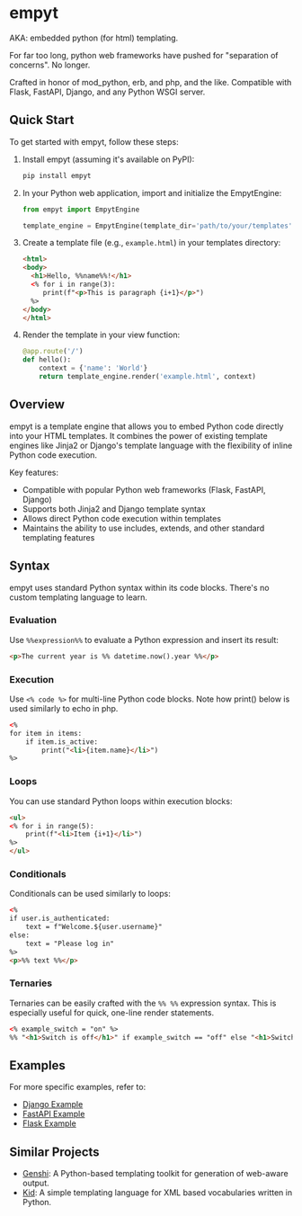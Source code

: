 # empyt

AKA: embedded python (for html) templating.

For far too long, python web frameworks have pushed for "separation of concerns". No longer.

Crafted in honor of mod_python, erb, and php, and the like. Compatible with Flask, FastAPI, Django, and any Python WSGI server.

## Quick Start
To get started with empyt, follow these steps:

1. Install empyt (assuming it's available on PyPI):
    ```bash
    pip install empyt
    ```

2. In your Python web application, import and initialize the EmpytEngine:

   ```python
   from empyt import EmpytEngine

   template_engine = EmpytEngine(template_dir='path/to/your/templates', engine='jinja')
   ```

3. Create a template file (e.g., `example.html`) in your templates directory:

   ```html
   <html>
   <body>
     <h1>Hello, %%name%%!</h1>
     <% for i in range(3):
        print(f"<p>This is paragraph {i+1}</p>")
     %>
   </body>
   </html>
   ```

4. Render the template in your view function:

   ```python
   @app.route('/')
   def hello():
       context = {'name': 'World'}
       return template_engine.render('example.html', context)
   ```

## Overview

empyt is a template engine that allows you to embed Python code directly into your HTML templates. It combines the power of existing template engines like Jinja2 or Django's template language with the flexibility of inline Python code execution.

Key features:
- Compatible with popular Python web frameworks (Flask, FastAPI, Django)
- Supports both Jinja2 and Django template syntax
- Allows direct Python code execution within templates
- Maintains the ability to use includes, extends, and other standard templating features

## Syntax
empyt uses standard Python syntax within its code blocks. There's no custom templating language to learn.

### Evaluation
Use `%%expression%%` to evaluate a Python expression and insert its result:

```html
<p>The current year is %% datetime.now().year %%</p>
```

### Execution
Use `<% code %>` for multi-line Python code blocks.
Note how print() below is used similarly to echo in php.

```html
<%
for item in items:
    if item.is_active:
        print("<li>{item.name}</li>")
%>
```

### Loops
You can use standard Python loops within execution blocks:

```html
<ul>
<% for i in range(5):
    print(f"<li>Item {i+1}</li>")
%>
</ul>
```

### Conditionals
Conditionals can be used similarly to loops:

```html
<%
if user.is_authenticated:
    text = f"Welcome.${user.username}"
else:
    text = "Please log in"
%>
<p>%% text %%</p>
```

### Ternaries
Ternaries can be easily crafted with the `%% %%` expression syntax. This is especially useful for quick, one-line render statements.
```html
<% example_switch = "on" %>
%% "<h1>Switch is off</h1>" if example_switch == "off" else "<h1>Switch is on</h1>" %%
```

## Examples
For more specific examples, refer to:
- [Django Example](./examples/django_example.py)
- [FastAPI Example](./examples/fastapi_example.py)
- [Flask Example](./examples/flask_example.py)

## Similar Projects
- [Genshi](https://genshi.readthedocs.io/en/latest/templates/): A Python-based templating toolkit for generation of web-aware output.
- [Kid](https://www.turbogears.org/1.0/docs/GettingStarted/Kid.html): A simple templating language for XML based vocabularies written in Python.
